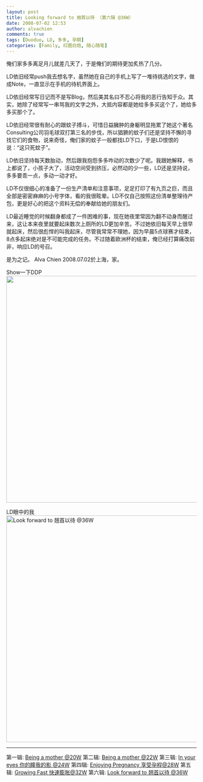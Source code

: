 ```yaml
---
layout: post
title: Looking forward to 翘首以待 （第六辑 @36W）
date: 2008-07-02 12:53
author: alvachien
comments: true
tags: [Duoduo, LD, 多多, 孕期]
categories: [Family, 红圈白炮, 随心随笔]
---
```

俺们家多多离足月儿就差几天了，于是俺们的期待更加炙热了几分。

LD依旧经常push我去想名字，虽然她在自己的手机上写了一堆待挑选的文字，做成Note，一直显示在手机的待机界面上。

LD依旧经常写日记而不是写Blog，然后美其名曰不忍心将我的恶行告知于众。其实，她除了经常写一串骂我的文字之外，大抵内容都是她给多多买这个了，她给多多买那个了。

LD依旧经常很有耐心的跟蚊子搏斗，可惜日益臃肿的身躯明显拖累了她这个著名Consulting公司羽毛球双打第三名的步伐，所以猖獗的蚊子们还是坚持不懈的寻找它们的食物，说来奇怪，俺们家的蚊子一般都找LD下口，于是LD恨恨的说：“这只死蚊子”。

LD依旧坚持每天数胎动，然后跟我抱怨多多咋动的次数少了呢。我跟她解释，书上都说了，小孩子大了，活动空间受到挤压，必然动的少一些，LD还是坚持说，多多要乖一点，多动一动才好。

LD不仅很细心的准备了一份生产清单和注意事项，足足打印了有九页之巨，而且全部是密密麻麻的小号字体，看的我很眩晕。LD不仅自己按照这份清单整理待产包，更是好心的把这个资料无偿的奉献给她的朋友们。

LD最近睡觉的时候翻身都成了一件困难的事，现在她夜里常因为翻不动身而醒过来，这让本来夜里就要起床数次上厕所的LD更加辛苦。不过她依旧每天早上很早就起床，然后很彪悍的叫我起床，尽管我常常不理她，因为早晨5点球赛才结束，8点多起床绝对是不可能完成的任务。不过随着欧洲杯的结束，俺已经打算痛改前非，响应LD的号召。

是为之记。
Alva Chien
2008.07.02於上海，家。

Show一下DDP
<img src="http://farm4.static.flickr.com/3139/2630518169_34e41ef105_b.jpg" alt="" width="600" />

LD眼中的我
<a title="Look forward to 翘首以待 @36W by Alva Chien, on Flickr" href="http://www.flickr.com/photos/alvachien/2631338806/"><img src="http://farm4.static.flickr.com/3052/2631338806_0979bb2b79_b.jpg" alt="Look forward to 翘首以待 @36W" width="600" /></a>

 <hr />

 第一辑: <a href="http://flickr.com/photos/alvachien/sets/72157604059298633/" target="_blank">Being a mother @20W</a>
第二辑: <a href="http://flickr.com/photos/alvachien/sets/72157604287435687/" target="_blank">Being a mother @22W</a>
第三辑: <a href="http://flickr.com/photos/alvachien/sets/72157604379496904/" target="_blank">In your eyes 你的瞳我的影 @24W</a>
第四辑: <a href="http://flickr.com/photos/alvachien/sets/72157604897618361/" target="_blank">Enjoying Pregnancy 享受孕程@28W</a>
第五辑: <a href="http://flickr.com/photos/alvachien/sets/72157605446631490/" target="_blank">Growing Fast 快速膨胀@32W</a>
第六辑: <a href="http://flickr.com/photos/alvachien/sets/72157605935965288/" target="_blank">Look forward to 翘首以待 @36W</a>
